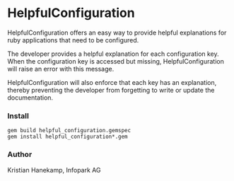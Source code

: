 # HelpfulConfiguration

HelpfulConfiguration offers an easy way to provide helpful explanations for ruby applications that need to be configured.

The developer provides a helpful explanation for each configuration key.
When the configuration key is accessed but missing, HelpfulConfiguration will raise an error with this message.

HelpfulConfiguration will also enforce that each key has an explanation, thereby preventing the developer from forgetting to write or update the documentation.

### Install

    gem build helpful_configuration.gemspec
    gem install helpful_configuration*.gem

### Author

Kristian Hanekamp, Infopark AG
